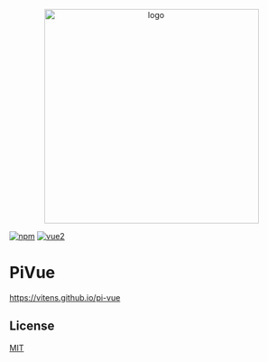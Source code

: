 <p align="center">
  <a href="https://vitens.github.io/pi-vue" target="_blank">
    <img width="380" src="https://raw.githubusercontent.com/vitens/pi-vue/master/docs-src/.vuepress/public/hero.png" alt="logo">
  </a>
</p>

[![npm](https://img.shields.io/npm/v/pi-vue.svg)](https://www.npmjs.com/package/pi-vue) [![vue2](https://img.shields.io/badge/vue-2.x-brightgreen.svg)](https://vuejs.org/)

# PiVue

https://vitens.github.io/pi-vue

## License

[MIT](http://opensource.org/licenses/MIT)
